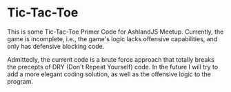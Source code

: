# Tic-Tac-Toe

This is some Tic-Tac-Toe Primer Code for AshlandJS Meetup.  Currently, the game is incomplete, i.e., the game's logic lacks offensive capabilities, and only has defensive blocking code.

Admittedly, the current code is a brute force approach that totally breaks the precepts of DRY (Don't Repeat Yourself) code.  In the future I will try to add a more elegant coding solution, as well as the offensive logic to the program.

